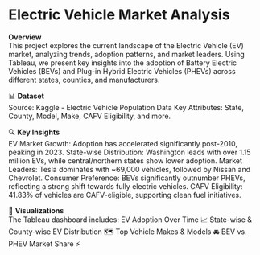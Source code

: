# Electric Vehicle Market Analysis

**Overview** <br>
This project explores the current landscape of the Electric Vehicle (EV) market, analyzing trends, adoption patterns, and market leaders. Using Tableau, we present key insights into the adoption of Battery Electric Vehicles (BEVs) and Plug-in Hybrid Electric Vehicles (PHEVs) across different states, counties, and manufacturers.

📊 **Dataset**<br>
Source: Kaggle - Electric Vehicle Population Data
Key Attributes: State, County, Model, Make, CAFV Eligibility, and more.


🔍 **Key Insights**<br>
EV Market Growth: Adoption has accelerated significantly post-2010, peaking in 2023.
State-wise Distribution: Washington leads with over 1.15 million EVs, while central/northern states show lower adoption.
Market Leaders: Tesla dominates with ~69,000 vehicles, followed by Nissan and Chevrolet.
Consumer Preference: BEVs significantly outnumber PHEVs, reflecting a strong shift towards fully electric vehicles.
CAFV Eligibility: 41.83% of vehicles are CAFV-eligible, supporting clean fuel initiatives.


📌 **Visualizations**<br>
The Tableau dashboard includes:
EV Adoption Over Time 📈
State-wise & County-wise EV Distribution 🗺️
Top Vehicle Makes & Models 🚘
BEV vs. PHEV Market Share ⚡
